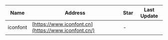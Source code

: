 Name| Address | Star| Last Update
-|-|-|-|
iconfont|[https://www.iconfont.cn](https://www.iconfont.cn/)|-|  